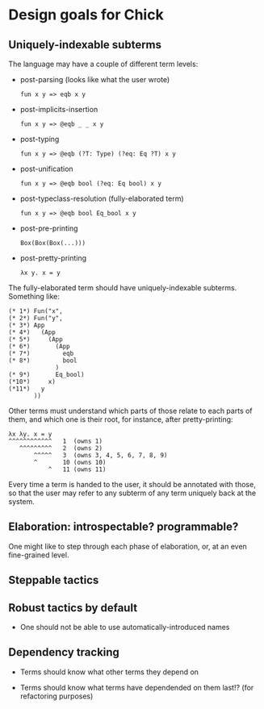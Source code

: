 Design goals for Chick
======================

Uniquely-indexable subterms
---------------------------

The language may have a couple of different term levels:

- post-parsing (looks like what the user wrote)
  
  `fun x y => eqb x y`

- post-implicits-insertion

  `fun x y => @eqb _ _ x y`

- post-typing

  `fun x y => @eqb (?T: Type) (?eq: Eq ?T) x y`

- post-unification

  `fun x y => @eqb bool (?eq: Eq bool) x y`

- post-typeclass-resolution (fully-elaborated term)

  `fun x y => @eqb bool Eq_bool x y`

- post-pre-printing

  `Box(Box(Box(...)))`

- post-pretty-printing

  `λx y. x = y`

The fully-elaborated term should have uniquely-indexable subterms. Something like:

```
(* 1*) Fun("x",
(* 2*) Fun("y",
(* 3*) App
(* 4*)   (App
(* 5*)     (App
(* 6*)       (App
(* 7*)         eqb
(* 8*)         bool
             )
(* 9*)       Eq_bool)
(*10*)     x)
(*11*)   y
       ))
```

Other terms must understand which parts of those relate to each parts of them, and which one is their root, for instance, after pretty-printing:

```
λx λy. x = y
^^^^^^^^^^^^   1  (owns 1)
   ^^^^^^^^^   2  (owns 2)
       ^^^^^   3  (owns 3, 4, 5, 6, 7, 8, 9)
       ^       10 (owns 10)
           ^   11 (owns 11)
```

Every time a term is handed to the user, it should be annotated with those, so that the user may refer to any subterm of any term uniquely back at the system.

Elaboration: introspectable? programmable?
------------------------------------------

One might like to step through each phase of elaboration, or, at an even fine-grained level.

Steppable tactics
-----------------

Robust tactics by default
-------------------------

- One should not be able to use automatically-introduced names

Dependency tracking
-------------------

- Terms should know what other terms they depend on

- Terms should know what terms have dependended on them last!? (for refactoring purposes)
